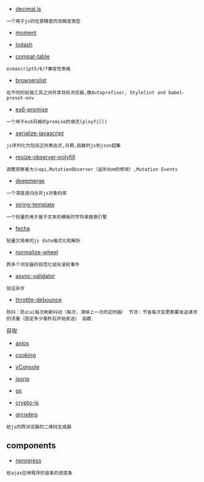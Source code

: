 * [decimal.js](https://github.com/MikeMcl/decimal.js)
```
一个用于js的任意精度的双精度类型
```

* [moment](https://github.com/moment/moment)
* [lodash](https://github.com/lodash/lodash)

* [compat-table](https://github.com/kangax/compat-table)

``` 
ecmascript5/6/7兼容性表格
```

* [browserslist](https://github.com/browserslist/browserslist)

``` 
在不同的前端工具之间共享目标浏览器,像Autoprefixer, Stylelint and babel-preset-env
```

* [es6-promise](https://github.com/stefanpenner/es6-promise)

``` 
一个用于es6风格的promise的填充(ployfill)
```

* [serialize-javascript](https://github.com/yahoo/serialize-javascript)

``` 
js序列化为包括正则表达式,日期,函数的js到json超集
```

* [resize-observer-polyfill](https://github.com/que-etc/resize-observer-polyfill)

``` 
调整观察者大小api,MutationObserver（监听dom的修改）,Mutation Events
```

* [deepmerge](https://github.com/TehShrike/deepmerge)
```
一个深度递归合并js对象的库
```

* [string-template](https://github.com/Matt-Esch/string-template)
```
一个轻量的用于基于文本的模板的字符串替换引擎
```

* [fecha](https://github.com/taylorhakes/fecha)
```
轻量又简单的js date格式化和解析
```

* [normalize-wheel](https://github.com/basilfx/normalize-wheel)
```
跨多个浏览器的规范化鼠标滚轮事件
```

* [async-validator](https://github.com/yiminghe/async-validator)
```
验证异步
```

* [throttle-debounce](https://github.com/niksy/throttle-debounce)
```
防抖：防止ui每次刷新抖动（每次，清掉上一次的定时器） 节流：节省每次变更都要发送请求的流量（固定多少毫秒后开始发送） 函数
```

获取

* [axios](https://github.com/axios/axios)
* [cooking](https://github.com/ElemeFE/cooking)
* [vConsole](https://github.com/Tencent/vConsole)
* [jsonp](https://github.com/webmodules/jsonp)
* [qs](https://github.com/ljharb/qs)
* [crypto-js](https://github.com/brix/crypto-js)

* [qrcodejs](https://github.com/davidshimjs/qrcodejs)

``` 
给js的跨浏览器的二维码生成器
```

## components

* [nprogress](https://github.com/rstacruz/nprogress)

``` 
给ajax应用程序的苗条的进度条 
```
